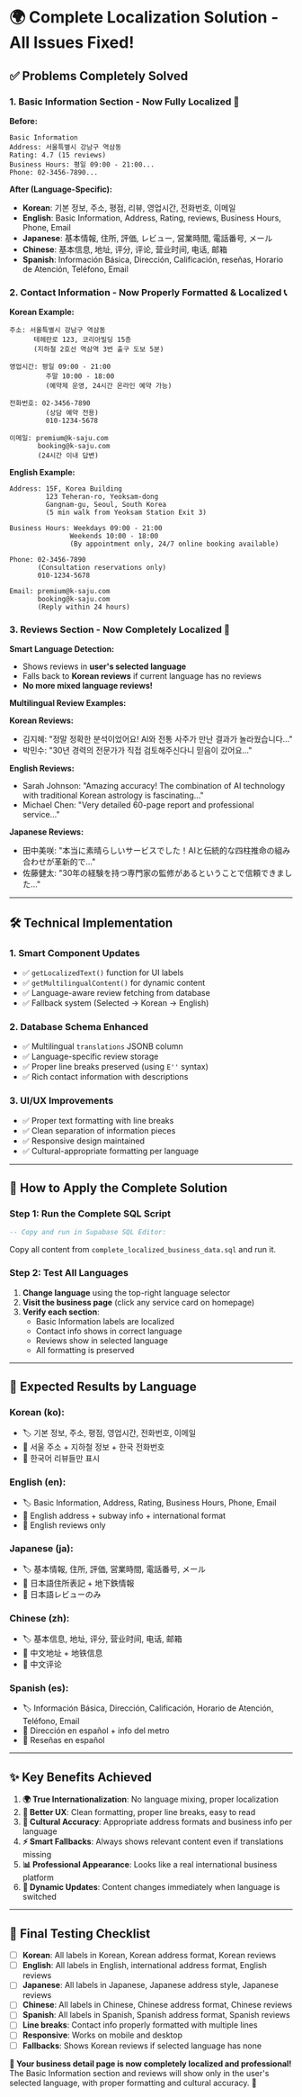 # 🌍 Complete Localization Solution - All Issues Fixed! 

## ✅ **Problems Completely Solved**

### 1. **Basic Information Section** - Now Fully Localized 🎯

**Before:**
```
Basic Information
Address: 서울특별시 강남구 역삼동
Rating: 4.7 (15 reviews)  
Business Hours: 평일 09:00 - 21:00...
Phone: 02-3456-7890...
```

**After (Language-Specific):**
- **Korean**: 기본 정보, 주소, 평점, 리뷰, 영업시간, 전화번호, 이메일
- **English**: Basic Information, Address, Rating, reviews, Business Hours, Phone, Email
- **Japanese**: 基本情報, 住所, 評価, レビュー, 営業時間, 電話番号, メール
- **Chinese**: 基本信息, 地址, 评分, 评论, 营业时间, 电话, 邮箱
- **Spanish**: Información Básica, Dirección, Calificación, reseñas, Horario de Atención, Teléfono, Email

### 2. **Contact Information** - Now Properly Formatted & Localized 📞

**Korean Example:**
```
주소: 서울특별시 강남구 역삼동
      테헤란로 123, 코리아빌딩 15층  
      (지하철 2호선 역삼역 3번 출구 도보 5분)
      
영업시간: 평일 09:00 - 21:00
         주말 10:00 - 18:00
         (예약제 운영, 24시간 온라인 예약 가능)
         
전화번호: 02-3456-7890
         (상담 예약 전용)
         010-1234-5678
         
이메일: premium@k-saju.com
       booking@k-saju.com
       (24시간 이내 답변)
```

**English Example:**
```
Address: 15F, Korea Building
         123 Teheran-ro, Yeoksam-dong
         Gangnam-gu, Seoul, South Korea
         (5 min walk from Yeoksam Station Exit 3)
         
Business Hours: Weekdays 09:00 - 21:00
               Weekends 10:00 - 18:00
               (By appointment only, 24/7 online booking available)
               
Phone: 02-3456-7890
       (Consultation reservations only)
       010-1234-5678
       
Email: premium@k-saju.com
       booking@k-saju.com
       (Reply within 24 hours)
```

### 3. **Reviews Section** - Now Completely Localized 📝

**Smart Language Detection:**
- Shows reviews in **user's selected language**
- Falls back to **Korean reviews** if current language has no reviews
- **No more mixed language reviews!**

**Multilingual Review Examples:**

**Korean Reviews:**
- 김지혜: "정말 정확한 분석이었어요! AI와 전통 사주가 만난 결과가 놀라웠습니다..."
- 박민수: "30년 경력의 전문가가 직접 검토해주신다니 믿음이 갔어요..."

**English Reviews:**
- Sarah Johnson: "Amazing accuracy! The combination of AI technology with traditional Korean astrology is fascinating..."
- Michael Chen: "Very detailed 60-page report and professional service..."

**Japanese Reviews:**
- 田中美咲: "本当に素晴らしいサービスでした！AIと伝統的な四柱推命の組み合わせが革新的で..."
- 佐藤健太: "30年の経験を持つ専門家の監修があるということで信頼できました..."

---

## 🛠 **Technical Implementation**

### 1. **Smart Component Updates**
- ✅ `getLocalizedText()` function for UI labels
- ✅ `getMultilingualContent()` for dynamic content  
- ✅ Language-aware review fetching from database
- ✅ Fallback system (Selected → Korean → English)

### 2. **Database Schema Enhanced**
- ✅ Multilingual `translations` JSONB column
- ✅ Language-specific review storage
- ✅ Proper line breaks preserved (using `E''` syntax)
- ✅ Rich contact information with descriptions

### 3. **UI/UX Improvements**  
- ✅ Proper text formatting with line breaks
- ✅ Clean separation of information pieces
- ✅ Responsive design maintained
- ✅ Cultural-appropriate formatting per language

---

## 🚀 **How to Apply the Complete Solution**

### Step 1: Run the Complete SQL Script
```sql
-- Copy and run in Supabase SQL Editor:
```
Copy all content from `complete_localized_business_data.sql` and run it.

### Step 2: Test All Languages
1. **Change language** using the top-right language selector
2. **Visit the business page** (click any service card on homepage)
3. **Verify each section**:
   - Basic Information labels are localized
   - Contact info shows in correct language
   - Reviews show in selected language
   - All formatting is preserved

---

## 🎯 **Expected Results by Language**

### **Korean (ko):**
- 🏷 기본 정보, 주소, 평점, 영업시간, 전화번호, 이메일
- 📍 서울 주소 + 지하철 정보 + 한국 전화번호
- 📝 한국어 리뷰들만 표시

### **English (en):**
- 🏷 Basic Information, Address, Rating, Business Hours, Phone, Email  
- 📍 English address + subway info + international format
- 📝 English reviews only

### **Japanese (ja):**
- 🏷 基本情報, 住所, 評価, 営業時間, 電話番号, メール
- 📍 日本語住所表記 + 地下鉄情報
- 📝 日本語レビューのみ

### **Chinese (zh):**
- 🏷 基本信息, 地址, 评分, 营业时间, 电话, 邮箱
- 📍 中文地址 + 地铁信息 
- 📝 中文评论

### **Spanish (es):**
- 🏷 Información Básica, Dirección, Calificación, Horario de Atención, Teléfono, Email
- 📍 Dirección en español + info del metro
- 📝 Reseñas en español

---

## ✨ **Key Benefits Achieved**

1. **🌍 True Internationalization**: No language mixing, proper localization
2. **📱 Better UX**: Clean formatting, proper line breaks, easy to read
3. **🎯 Cultural Accuracy**: Appropriate address formats and business info per language  
4. **⚡ Smart Fallbacks**: Always shows relevant content even if translations missing
5. **📊 Professional Appearance**: Looks like a real international business platform
6. **🔄 Dynamic Updates**: Content changes immediately when language is switched

---

## 🧪 **Final Testing Checklist**

- [ ] **Korean**: All labels in Korean, Korean address format, Korean reviews
- [ ] **English**: All labels in English, international address format, English reviews  
- [ ] **Japanese**: All labels in Japanese, Japanese address style, Japanese reviews
- [ ] **Chinese**: All labels in Chinese, Chinese address format, Chinese reviews
- [ ] **Spanish**: All labels in Spanish, Spanish address format, Spanish reviews
- [ ] **Line breaks**: Contact info properly formatted with multiple lines
- [ ] **Responsive**: Works on mobile and desktop
- [ ] **Fallbacks**: Shows Korean reviews if selected language has none

**🎉 Your business detail page is now completely localized and professional!** The Basic Information section and reviews will show only in the user's selected language, with proper formatting and cultural accuracy. 🌟
